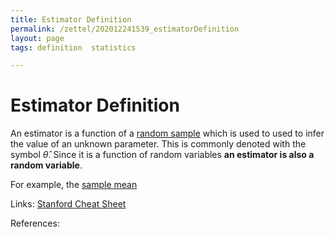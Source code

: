 ```yaml
---
title: Estimator Definition
permalink: /zettel/202012241539_estimatorDefinition
layout: page
tags: definition  statistics

---
```

# Estimator Definition

An estimator is a function of a [random sample](202012241510_sampleDefinition) which is used to used 
to infer the value of an unknown parameter. This is commonly denoted with the symbol $\hat{\theta}$. 
Since it is a function of random variables **an estimator is also a random variable**.

For example, the [sample mean](202012241544_sampleMeanDefinition)

Links: [Stanford Cheat Sheet](https://stanford.edu/~shervine/teaching/cme-106/cheatsheet-statistics)

References: 

